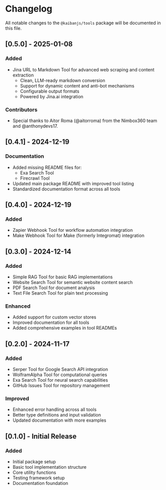 # Changelog

All notable changes to the `@kaibanjs/tools` package will be documented in this file.

## [0.5.0] - 2025-01-08

### Added

- Jina URL to Markdown Tool for advanced web scraping and content extraction
  - Clean, LLM-ready markdown conversion
  - Support for dynamic content and anti-bot mechanisms
  - Configurable output formats
  - Powered by Jina.ai integration

### Contributors

- Special thanks to Aitor Roma (@aitorroma) from the Nimbox360 team and @anthonydevs17.

## [0.4.1] - 2024-12-19

### Documentation

- Added missing README files for:
  - Exa Search Tool
  - Firecrawl Tool
- Updated main package README with improved tool listing
- Standardized documentation format across all tools

## [0.4.0] - 2024-12-19

### Added

- Zapier Webhook Tool for workflow automation integration
- Make Webhook Tool for Make (formerly Integromat) integration

## [0.3.0] - 2024-12-14

### Added

- Simple RAG Tool for basic RAG implementations
- Website Search Tool for semantic website content search
- PDF Search Tool for document analysis
- Text File Search Tool for plain text processing

### Enhanced

- Added support for custom vector stores
- Improved documentation for all tools
- Added comprehensive examples in tool READMEs

## [0.2.0] - 2024-11-17

### Added

- Serper Tool for Google Search API integration
- WolframAlpha Tool for computational queries
- Exa Search Tool for neural search capabilities
- GitHub Issues Tool for repository management

### Improved

- Enhanced error handling across all tools
- Better type definitions and input validation
- Updated documentation with more examples

## [0.1.0] - Initial Release

### Added

- Initial package setup
- Basic tool implementation structure
- Core utility functions
- Testing framework setup
- Documentation foundation
